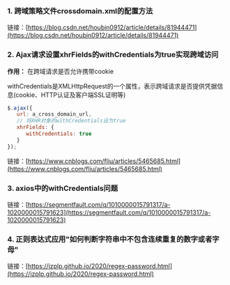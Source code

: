 

### 1. 跨域策略文件crossdomain.xml的配置方法

链接：[https://blog.csdn.net/houbin0912/article/details/81944471](https://blog.csdn.net/houbin0912/article/details/81944471)

### 2. Ajax请求设置xhrFields的withCredentials为true实现跨域访问

**作用：** 在跨域请求是否允许携带cookie

withCredentials是XMLHttpRequest的一个属性，表示跨域请求是否提供凭据信息(cookie、HTTP认证及客户端SSL证明等)



```js
$.ajax({
   url: a_cross_domain_url,
   // 将XHR对象的withCredentials设为true
   xhrFields: {
      withCredentials: true
   }
});
```

链接：[https://www.cnblogs.com/fliu/articles/5465685.html](https://www.cnblogs.com/fliu/articles/5465685.html)

### 3. axios中的withCredentials问题

链接：[https://segmentfault.com/q/1010000015791317/a-1020000015791623](https://segmentfault.com/q/1010000015791317/a-1020000015791623)


### 4. 正则表达式应用"如何判断字符串中不包含连续重复的数字或者字母"

链接：[https://jzplp.github.io/2020/regex-password.html](https://jzplp.github.io/2020/regex-password.html)

